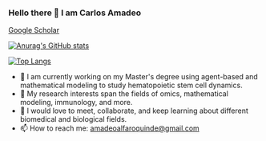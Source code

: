 ### Hello there 👋  I am Carlos Amadeo
[Google Scholar](https://scholar.google.com/citations?user=5SsaCjsAAAAJ&hl=e)

[![Anurag's GitHub stats](https://github-readme-stats.vercel.app/api?username=CarlosAmadeo7&show_icons=true&theme=radical)](https://github.com/CarlosAmadeo7/github-readme-stats&show_icons=true&theme=radical)

[![Top Langs](https://github-readme-stats.vercel.app/api/top-langs/?username=CarlosAmadeo7&layout=compact&theme=radical)](https://github.com/CarlosAmadeo7/github-readme-stats&layout=compact&theme=radical)


- 🔭 I am  currently working on my Master's degree using agent-based and mathematical modeling to study hematopoietic stem cell dynamics. 
- 🌱 My research interests span the fields of omics, mathematical modeling, immunology, and more. 
- 👯 I would love to meet, collaborate, and keep learning about different biomedical and biological fields.
- 📫 How to reach me: amadeoalfaroquinde@gmail.com



